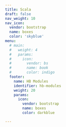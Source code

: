 ```yaml
---
title: Scala
draft: false
nav_weight: 10
nav_icon:
  vendor: bootstrap
  name: boxes
  color: 'skyblue'
menu:
  # main:
  #   weight: 4
  #   params:
  #     icon:
  #       vendor: bs
  #       name: book
  #       color: indigo
  footer:
    name: HB Modules
    identifier: hb-modules
    weight: 20
    params:
      icon:
        vendor: bootstrap
        name: boxes
        color: darkblue

---
```

